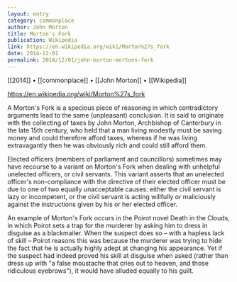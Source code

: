 ```yaml
---
layout: entry
category: commonplace
author: John Morton
title: Morton's Fork
publication: Wikipedia
link: https://en.wikipedia.org/wiki/Morton%27s_fork
date: 2014-12-01
permalink: 2014/12/01/john-morton-mortons-fork
---
```


[[2014]] • [[commonplace]] • [[John Morton]] • [[Wikipedia]]

https://en.wikipedia.org/wiki/Morton%27s_fork

A Morton's Fork is a specious piece of reasoning in which contradictory arguments lead to the same (unpleasant) conclusion. It is said to originate with the collecting of taxes by John Morton, Archbishop of Canterbury in the late 15th century, who held that a man living modestly must be saving money and could therefore afford taxes, whereas if he was living extravagantly then he was obviously rich and could still afford them.

Elected officers (members of parliament and councillors) sometimes may have recourse to a variant on Morton's Fork when dealing with unhelpful unelected officers, or civil servants. This variant asserts that an unelected officer's non-compliance with the directive of their elected officer must be due to one of two equally unacceptable causes: either the civil servant is lazy or incompetent, or the civil servant is acting willfully or maliciously against the instructions given by his or her elected officer.

An example of Morton's Fork occurs in the Poirot novel Death in the Clouds, in which Poirot sets a trap for the murderer by asking him to dress in disguise as a blackmailer. When the suspect does so – with a hapless lack of skill – Poirot reasons this was because the murderer was trying to hide the fact that he is actually highly adept at changing his appearance. Yet if the suspect had indeed proved his skill at disguise when asked (rather than dress up with "a false moustache that cries out to heaven, and those ridiculous eyebrows"), it would have alluded equally to his guilt.